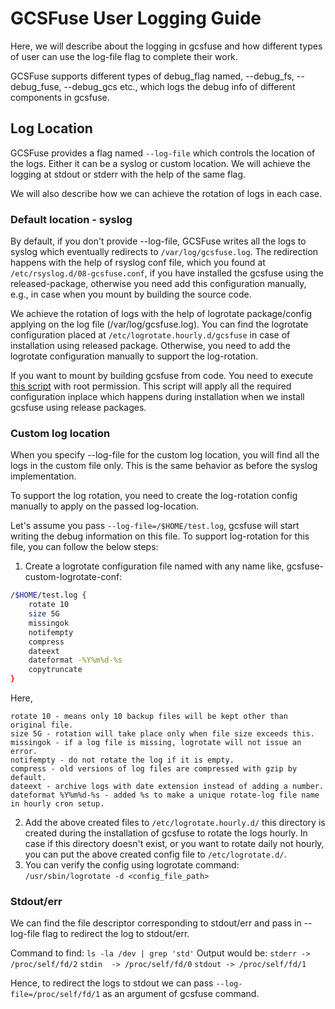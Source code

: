 # GCSFuse User Logging Guide
Here, we will describe about the logging in gcsfuse and how different types of user
can use the log-file flag to complete their work.

GCSFuse supports different types of debug_flag named, --debug_fs, --debug_fuse, 
--debug_gcs etc., which logs the debug info of different components in gcsfuse.

## Log Location
GCSFuse provides a flag named `--log-file` which controls the location of the logs.
Either it can be a syslog or custom location. We will achieve the logging at
stdout or stderr with the help of the same flag.

We will also describe how we can achieve the rotation of logs in each case.

### Default location - syslog
By default, if you don't provide --log-file, GCSFuse writes all the logs to
syslog which eventually redirects to `/var/log/gcsfuse.log`. The redirection happens
with the help of rsyslog conf file, which you found at `/etc/rsyslog.d/08-gcsfuse.conf`,
if you have installed the gcsfuse using the released-package, otherwise
you need add this configuration manually, e.g., in case when you mount by building
the source code.

We achieve the rotation of logs with the help of logrotate package/config applying on
the log file (/var/log/gcsfuse.log). You can find the logrotate configuration
placed at `/etc/logrotate.hourly.d/gcsfuse` in case of installation using released
package. Otherwise, you need to add the logrotate configuration manually to support
the log-rotation.

If you want to mount by building gcsfuse from code. You need to execute
[this script](https://github.com/add_after_merge) with root permission.
This script will apply all the required configuration inplace which happens
during installation when we install gcsfuse using release packages.

### Custom log location
When you specify --log-file for the custom log location, you will find all the
logs in the custom file only. This is the same behavior as before the syslog
implementation.

To support the log rotation, you need to create the log-rotation config manually
to apply on the passed log-location.

Let's assume you pass `--log-file=/$HOME/test.log`, gcsfuse will start writing
the debug information on this file. To support log-rotation for this file, you can
follow the below steps:
1. Create a logrotate configuration file named with any name like, gcsfuse-custom-logrotate-conf:
```bash
/$HOME/test.log {
    rotate 10
    size 5G
    missingok
    notifempty
    compress
    dateext
    dateformat -%Y%m%d-%s
    copytruncate
}
```

Here,
``` text
rotate 10 - means only 10 backup files will be kept other than original file.
size 5G - rotation will take place only when file size exceeds this.
missingok - if a log file is missing, logrotate will not issue an error.
notifempty - do not rotate the log if it is empty.
compress - old versions of log files are compressed with gzip by default.
dateext - archive logs with date extension instead of adding a number.
dateformat %Y%m%d-%s - added %s to make a unique rotate-log file name in hourly cron setup.
```
2. Add the above created files to `/etc/logrotate.hourly.d/` this directory is created 
during the installation of gcsfuse to rotate the logs hourly. In case if this directory
doesn't exist, or you want to rotate daily not hourly, you can put the above created
config file to `/etc/logrotate.d/`.
3. You can verify the config using logrotate command:
`/usr/sbin/logrotate -d <config_file_path>` 

### Stdout/err
We can find the file descriptor corresponding to stdout/err and pass in --log-file
flag to redirect the log to stdout/err.

Command to find: `ls -la /dev | grep 'std'`
Output would be: `stderr -> /proc/self/fd/2`
                 `stdin  -> /proc/self/fd/0`
                 `stdout -> /proc/self/fd/1`

Hence, to redirect the logs to stdout we can pass `--log-file=/proc/self/fd/1` as
an argument of gcsfuse command.

